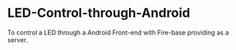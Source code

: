 # LED-Control-through-Android
To control a LED through a Android Front-end with Fire-base providing as a server.
